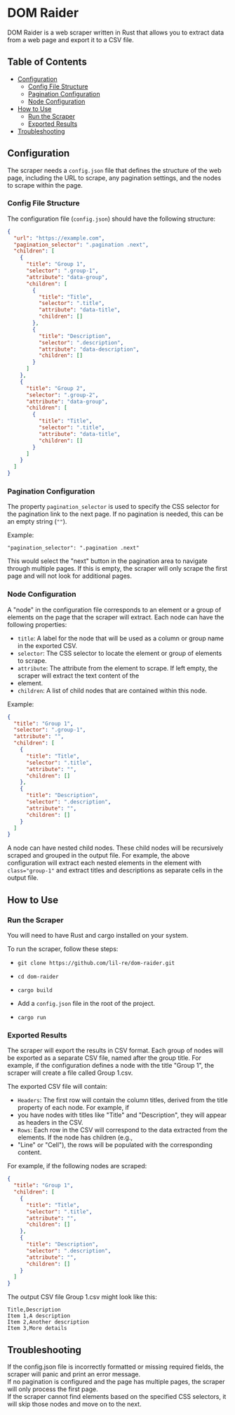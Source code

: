 # DOM Raider

DOM Raider is a web scraper written in Rust that allows you to extract data from a web page and export it to a CSV file.

## Table of Contents

- [Configuration](#configuration)
    - [Config File Structure](#config-file-structure)
    - [Pagination Configuration](#pagination-configuration)
    - [Node Configuration](#node-configuration)
- [How to Use](#how-to-use)
    - [Run the Scraper](#run-the-scraper)
    - [Exported Results](#exported-results)
- [Troubleshooting](#troubleshooting)

## Configuration

The scraper needs a `config.json` file that defines the structure of the web page, including the URL to scrape, any pagination settings, and the nodes to scrape within the page.

### Config File Structure

The configuration file (`config.json`) should have the following structure:

```json
{
  "url": "https://example.com",  
  "pagination_selector": ".pagination .next",  
  "children": [
    {
      "title": "Group 1",
      "selector": ".group-1",
      "attribute": "data-group",
      "children": [
        {
          "title": "Title",
          "selector": ".title",
          "attribute": "data-title",
          "children": []
        },
        {
          "title": "Description",
          "selector": ".description",
          "attribute": "data-description",
          "children": []
        }
      ]
    },
    {
      "title": "Group 2",
      "selector": ".group-2",
      "attribute": "data-group",
      "children": [
        {
          "title": "Title",
          "selector": ".title",
          "attribute": "data-title",
          "children": []
        }
      ]
    }
  ]
}
```

### Pagination Configuration

The property `pagination_selector` is used to specify the CSS selector for the pagination link to the next page. If no 
pagination is needed, this can be an empty string (`""`).

Example:

```
"pagination_selector": ".pagination .next"
```

This would select the "next" button in the pagination area to navigate through multiple pages. If this is empty, the 
scraper will only scrape the first page and will not look for additional pages.

### Node Configuration

A "node" in the configuration file corresponds to an element or a group of elements on the page that the scraper will 
extract. Each node can have the following properties:

* `title`: A label for the node that will be used as a column or group name in the exported CSV.
* `selector`: The CSS selector to locate the element or group of elements to scrape.
* `attribute`: The attribute from the element to scrape. If left empty, the scraper will extract the text content of the 
* element.
* `children`: A list of child nodes that are contained within this node.

Example:

```json
{
  "title": "Group 1",
  "selector": ".group-1",
  "attribute": "",
  "children": [
    {
      "title": "Title",
      "selector": ".title",
      "attribute": "",
      "children": []
    },
    {
      "title": "Description",
      "selector": ".description",
      "attribute": "",
      "children": []
    }
  ]
}
```

A node can have nested child nodes. These child nodes will be recursively scraped and grouped in the output file. For 
example, the above configuration will extract each nested elements in the element with `class="group-1"` and extract 
titles and descriptions as separate cells in the output file.

## How to Use

### Run the Scraper

You will need to have Rust and cargo installed on your system.

To run the scraper, follow these steps:

* `git clone https://github.com/lil-re/dom-raider.git`

* `cd dom-raider`

* `cargo build`

* Add a `config.json` file in the root of the project.

* `cargo run`

### Exported Results

The scraper will export the results in CSV format. Each group of nodes will be exported as a separate CSV file, named 
after the group title. For example, if the configuration defines a node with the title "Group 1", the scraper will 
create a file called Group 1.csv.

The exported CSV file will contain:
* `Headers`: The first row will contain the column titles, derived from the title property of each node. For example, if 
* you have nodes with titles like "Title" and "Description", they will appear as headers in the CSV.
* `Rows`: Each row in the CSV will correspond to the data extracted from the elements. If the node has children (e.g., 
* "Line" or "Cell"), the rows will be populated with the corresponding content.

For example, if the following nodes are scraped:

```json
{
  "title": "Group 1",
  "children": [
    {
      "title": "Title",
      "selector": ".title",
      "attribute": "",
      "children": []
    },
    {
      "title": "Description",
      "selector": ".description",
      "attribute": "",
      "children": []
    }
  ]
}
```

The output CSV file Group 1.csv might look like this:  
```csv
Title,Description
Item 1,A description
Item 2,Another description
Item 3,More details
```

## Troubleshooting

If the config.json file is incorrectly formatted or missing required fields, the scraper will 
panic and print an error message.  
If no pagination is configured and the page has multiple pages, the scraper will only process the 
first page.  
If the scraper cannot find elements based on the specified CSS selectors, it will skip those nodes and 
move on to the next.  

